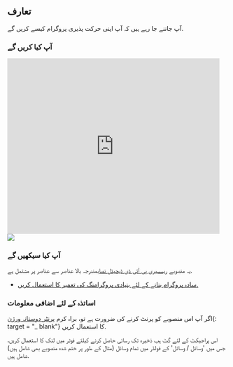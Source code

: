 ## تعارف

آپ جاننے جا رہے ہیں کہ آپ اپنی حرکت پذیری پروگرام کیسے کریں گے.

### آپ کیا کریں گے

<div class="scratch-preview">
  <iframe allowtransparency="true" width="485" height="402" src="https://scratch.mit.edu/projects/embed/26818098/?autostart=false" frameborder="0"></iframe>
  <img src="images/space-final.png">
</div>

### آپ کیا سیکھیں گے

یہ منصوبے [ریسسیری پی آئی ڈی ڈیجیٹل نصاب](http://rpf.io/curriculum)مندرجہ بالا عناصر سے عناصر پر مشتمل ہے.

+ [سادہ پروگرام بنانے کے لئے بنیادی پروگرامنگ کی تعمیر کا استعمال کریں.](https://www.raspberrypi.org/curriculum/programming/creator)

### اساتذہ کے لئے اضافی معلومات

اگر آپ اس منصوبے کو پرنٹ کرنے کی ضرورت ہے تو، براہ کرم [پرنٹر دوستانہ ورژن](https://projects.raspberrypi.org/en/projects/lost-in-space/print){: target = "_ blank"} کا استعمال کریں.

اس پراجیکٹ کے لئے گٹ ہب ذخیرہ تک رسائی حاصل کرنے کیلئے فوٹر میں لنک کا استعمال کریں، جس میں 'وسائل / وسائل' کے فولڈر میں تمام وسائل (مثال کے طور پر ختم شدہ منصوبے بھی شامل ہیں) شامل ہیں.